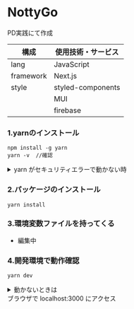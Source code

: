 # NottyGo

PD実践にて作成

| 構成      | 使用技術・サービス |
| --------- | ------------------ |
| lang      | JavaScript         |
| framework | Next.js            |
| style     | styled-components  |
|           | MUI    |
|        | firebase |

### 1.yarnのインストール
```
npm install -g yarn
yarn -v  //確認
```
<details><summary>yarn がセキュリティエラーで動かない時</summary>

PowerShellを管理者で開いて
```
Set-ExecutionPolicy RemoteSigned  
```
なんか聞かれたら　Y
 
 </details>

### 2.パッケージのインストール
```
yarn install
```

### 3.環境変数ファイルを持ってくる
- 編集中

### 4.開発環境で動作確認
```
yarn dev
```
<details>
<summary>動かないときは</summary>
- 編集中
</details>
ブラウザで localhost:3000 にアクセス
